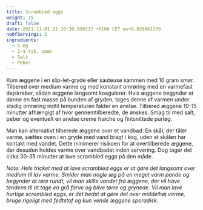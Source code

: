 ```yaml
---
title: Scrambled eggs
weight: 15
draft: false
date: 2021-11-01 21:10:30.950337 +0100 CET m=+0.039961376
noOfServings: 2
ingredients:
  - 6 æg
  - 3-4 tsk. smør
  - Salt
  - Peber
---
```




Kom æggene i en slip-let-gryde eller sauteuse sammen med 10 gram smør.
Tilbered over medium varme og med konstant omrøring med en varmefast
dejskraber, sådan æggene langsomt koagulerer. Hvis æggene begynder at
danne en fast masse på bunden af gryden, tages denne af varmen under
stadig omrøring indtil temperaturen falder en anelse. Tilbered æggene
10-15 minutter afhængigt af hvor gennemtilberedte, de ønskes. Smag til
med salt, peber og eventuelt en anelse creme fraiche og fintsnittede
purløg.

Man kan alternativt tilberede æggene over et vandbad: En skål, der tåler
varme, sættes oven i en gryde med vand bragt i kog, uden at skålen har
kontakt med vandet. Dette minimerer risikoen for at overtilberede
æggene, der desuden holdes varme over vandbadet inden servering. Dog
tager det cirka 30-35 minutter at lave scrambled eggs på den måde.

*Note: Hele tricket med at lave scrambled eggs er at gøre det langsomt
over medium til lav varme. Smider man nogle æg på en meget varm pande og
begynder at røre rundt, vil man skille vandet fra æggene, der vil have
tendens til at tage en grå farve og blive tørre og grynede.* *Vil man
lave hurtige scrambled eggs, er det bedst at gøre det over middelhøj
varme, bruge rigeligt med fedtstof og kun vende æggene sporadisk.*

